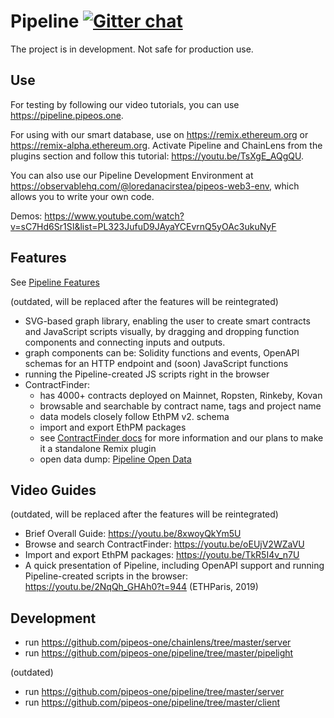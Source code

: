 # Pipeline [![Gitter chat](https://badges.gitter.im/gitterHQ/gitter.png)](https://gitter.im/pipeos-one/pipeline)

The project is in development. Not safe for production use.


## Use

For testing by following our video tutorials, you can use https://pipeline.pipeos.one.

For using with our smart database, use on https://remix.ethereum.org or https://remix-alpha.ethereum.org. Activate Pipeline and ChainLens from the plugins section and follow this tutorial: https://youtu.be/TsXgE_AQgQU.

You can also use our Pipeline Development Environment at https://observablehq.com/@loredanacirstea/pipeos-web3-env, which allows you to write your own code.

Demos: https://www.youtube.com/watch?v=sC7Hd6Sr1SI&list=PL323JufuD9JAyaYCEvrnQ5yOAc3ukuNyF

## Features

See [Pipeline Features](/docs/PipelineFeatures.md)

(outdated, will be replaced after the features will be reintegrated)

- SVG-based graph library, enabling the user to create smart contracts and JavaScript scripts visually, by dragging and dropping function components and connecting inputs and outputs.
- graph components can be: Solidity functions and events, OpenAPI schemas for an HTTP endpoint and (soon) JavaScript functions
- running the Pipeline-created JS scripts right in the browser
- ContractFinder:
  - has 4000+ contracts deployed on Mainnet, Ropsten, Rinkeby, Kovan
  - browsable and searchable by contract name, tags and project name
  - data models closely follow EthPM v2. schema
  - import and export EthPM packages
  - see [ContractFinder docs](/docs/ContractFinder.md) for more information and our plans to make it a standalone Remix plugin
  - open data dump: [Pipeline Open Data](/data)


## Video Guides

(outdated, will be replaced after the features will be reintegrated)

- Brief Overall Guide: https://youtu.be/8xwoyQkYm5U
- Browse and search ContractFinder: https://youtu.be/oEUjV2WZaVU
- Import and export EthPM packages: https://youtu.be/TkR5I4v_n7U
- A quick presentation of Pipeline, including OpenAPI support and running Pipeline-created scripts in the browser: https://youtu.be/2NqQh_GHAh0?t=944 (ETHParis, 2019)

## Development

- run https://github.com/pipeos-one/chainlens/tree/master/server
- run https://github.com/pipeos-one/pipeline/tree/master/pipelight

(outdated)
- run https://github.com/pipeos-one/pipeline/tree/master/server
- run https://github.com/pipeos-one/pipeline/tree/master/client
